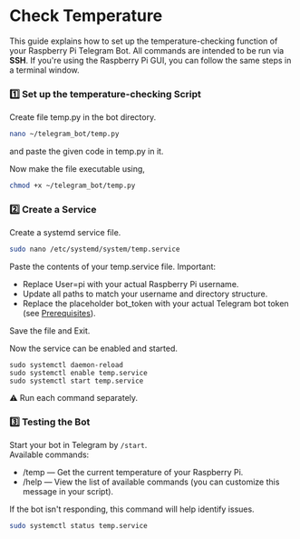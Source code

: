 # Check Temperature
  This guide explains how to set up the temperature-checking function of your Raspberry Pi Telegram Bot. All commands are intended to be run via **SSH**. If you're using the Raspberry Pi GUI, you can follow the same steps in a terminal window.

### 1️⃣ Set up the temperature-checking Script
Create file temp.py in the bot directory.  

```bash
nano ~/telegram_bot/temp.py
```
  
and paste the given code in temp.py in it.  
  
  
Now make the file executable using,  
  ```bash
chmod +x ~/telegram_bot/temp.py  
  ```

### 2️⃣ Create a Service  
Create a systemd service file.  
  ```bash
sudo nano /etc/systemd/system/temp.service
 ``` 
Paste the contents of your temp.service file. Important:  
- Replace User=pi with your actual Raspberry Pi username.  
- Update all paths to match your username and directory structure.  
- Replace the placeholder bot_token with your actual Telegram bot token (see [Prerequisites](https://github.com/nexesninja/raspberrypi-telegram-bot/blob/main/docs/prerequisites.md)).  
  
Save the file and Exit.  

Now the service can be enabled and started.  
  
    sudo systemctl daemon-reload
    sudo systemctl enable temp.service
    sudo systemctl start temp.service 
      
⚠️ Run each command separately. 

### 3️⃣ Testing the Bot
Start your bot in Telegram by `/start`.    
Available commands:
- /temp — Get the current temperature of your Raspberry Pi.
- /help — View the list of available commands (you can customize this message in your script).

If the bot isn't responding, this command will help identify issues.   
```bash
sudo systemctl status temp.service
```

